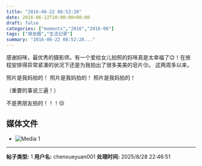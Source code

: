 ```yaml
---
title: "2016-06-22 08:52:26"
date: 2016-06-22T10:00:00+08:00
draft: false
categories: ["moments","2016","2016-06"]
tags: ["朋友圈","生活记录"]
summary: "2016-06-22 08:52:26..."
---
```


感谢妈咪，最优秀的摄影师。有一个爱给女儿拍照的妈咪真是太幸福了😌！在旅程安排得异常紧凑的状况下还是为我拍出了很多美美的皂片😚。
这两周多以来，

照片是我妈拍的！
照片是我妈拍的！
照片是我妈拍的！

（重要的事说三遍！）

不是男朋友拍的！！！😒

## 媒体文件

- ![Media 1](/Moments/photos/2016-06-22/201606220852260.jpg)

---

**帖子类型:** 1
**用户名:** chenxueyuan001
**处理时间:** 2025/8/28 22:46:51